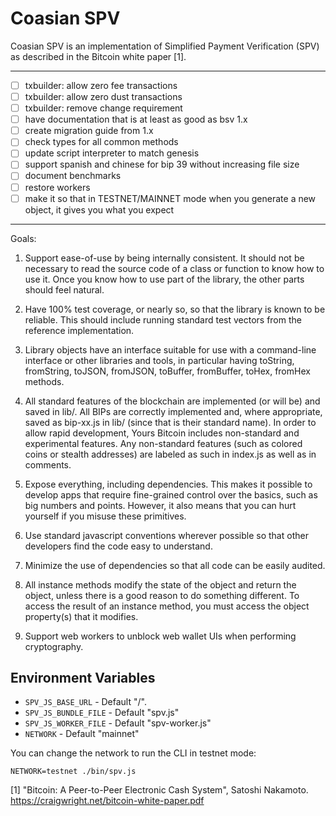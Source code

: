 # Coasian SPV

Coasian SPV is an implementation of Simplified Payment Verification (SPV) as
described in the Bitcoin white paper [1].

---------------------------

* [ ] txbuilder: allow zero fee transactions
* [ ] txbuilder: allow zero dust transactions
* [ ] txbuilder: remove change requirement
* [ ] have documentation that is at least as good as bsv 1.x
* [ ] create migration guide from 1.x
* [ ] check types for all common methods
* [ ] update script interpreter to match genesis
* [ ] support spanish and chinese for bip 39 without increasing file size
* [ ] document benchmarks
* [ ] restore workers
* [ ] make it so that in TESTNET/MAINNET mode when you generate a new object, it gives you what you expect

---------------------------

Goals:

1. Support ease-of-use by being internally consistent. It should not be
   necessary to read the source code of a class or function to know how to use it.
   Once you know how to use part of the library, the other parts should feel
   natural.

2. Have 100% test coverage, or nearly so, so that the library is known to be
   reliable. This should include running standard test vectors from the reference
   implementation.

3. Library objects have an interface suitable for use with a command-line
   interface or other libraries and tools, in particular having toString,
   fromString, toJSON, fromJSON, toBuffer, fromBuffer, toHex, fromHex methods.

4. All standard features of the blockchain are implemented (or will be) and
   saved in lib/. All BIPs are correctly implemented and, where appropriate, saved
   as bip-xx.js in lib/ (since that is their standard name). In order to allow
   rapid development, Yours Bitcoin includes non-standard and experimental
   features. Any non-standard features (such as colored coins or stealth
   addresses) are labeled as such in index.js as well as in comments.

5. Expose everything, including dependencies. This makes it possible to develop
   apps that require fine-grained control over the basics, such as big numbers and
   points. However, it also means that you can hurt yourself if you misuse these
   primitives.

6. Use standard javascript conventions wherever possible so that other
   developers find the code easy to understand.

7. Minimize the use of dependencies so that all code can be easily audited.

8. All instance methods modify the state of the object and return the object,
   unless there is a good reason to do something different. To access the result
   of an instance method, you must access the object property(s) that it modifies.

9. Support web workers to unblock web wallet UIs when performing cryptography.

## Environment Variables

* `SPV_JS_BASE_URL` - Default "/".
* `SPV_JS_BUNDLE_FILE` - Default "spv.js"
* `SPV_JS_WORKER_FILE` - Default "spv-worker.js"
* `NETWORK` - Default "mainnet"

You can change the network to run the CLI in testnet mode:

```
NETWORK=testnet ./bin/spv.js
```

[1] "Bitcoin: A Peer-to-Peer Electronic Cash System", Satoshi Nakamoto.
https://craigwright.net/bitcoin-white-paper.pdf
